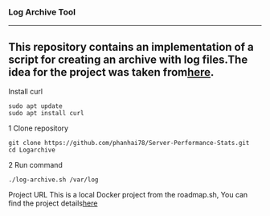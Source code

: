 ### Log Archive Tool
---
This repository contains an implementation of a script for creating an archive with log files.The idea for the project was taken from[here](https://roadmap.sh/projects/log-archive-tool).
---


Install curl
```
sudo apt update
sudo apt install curl
```
1 Clone repository 
```
git clone https://github.com/phanhai78/Server-Performance-Stats.git
cd Logarchive
```
2 Run command
```
./log-archive.sh /var/log

```

Project URL This is a local Docker project from the roadmap.sh, You can find the project details[here](https://roadmap.sh/projects/basic-dockerfile)